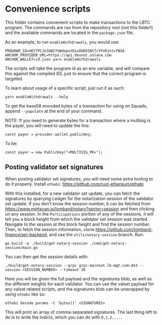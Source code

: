 # Convenience scripts

This folder contains convenient scripts to make transactions to the LBTC program. The commands are run from the repository root (not this folder!) and the available commands are located in the `package.json` file.

As an example, to run `enableWithdrawals`, you would use:

```
PROGRAM_ID=HEY7PCJe3GB27UWdopuYb1xDbB5SNtTcYPxRjntvfBSA ANCHOR_PROVIDER_URL=https://api.devnet.solana.com ANCHOR_WALLET=id.json yarn enableWithdrawals
```

The scripts will take the program id as an env variable, and will compare this against the compiled IDL just to ensure that the correct program is targeted.

To learn about usage of a specific script, just run it as such:

```
yarn enableWithdrawals --help
```

To get the base58 encoded bytes of a transaction for using on Squads, append `--populate` at the end of your command.

NOTE: If you need to generate bytes for a transaction where a multisig is the payer, you will need to update the line:

```
const payer = provider.wallet.publicKey;
```

To be:

```
const payer = new PublicKey("<MULTISIG_PK>");
```

## Posting validator set signatures

When posting validator set signatures, you will need some extra tooling to do it properly. Install `ethabi`: https://github.com/rust-ethereum/ethabi

With this installed, for a new validator set update, you can fetch the signatures by querying Ledger for the notarization session of the validator set update. If you don't know the session number, it can be fetched from https://www.mintscan.io/lombard/notary?sector=session and then clicking on any session. In the `Participations` portion of any of the sessions, it will tell you a block height from which the validator set session was started. Navigate to the session at this block height and find the session number. Then, to fetch the session information, clone https://github.com/lombard-finance/api-backend, and use the `utils/notary-session` branch. Run:

```
go build -o ./build/get-notary-session ./cmd/get-notary-session/main.go
```

You can then get the session details with:

```
./build/get-notary-session --grpc grpc-mainnet.lb-mgt.com:443 --session <SESSION_NUMBER> --timeout 30
```

Here you will be given the full payload and the signatures blob, as well as the different weights for each validator. You can use the valset payload for any valset related scripts, and the signatures blob can be unwrapped by using `ethabi` like so:

```
ethabi decode params -t 'bytes[]' <SIGNATURES>
```

This will print an array of comma-separated signatures. The last thing left to do is to write the indicis, which you can do with `0,1,2,...`.
